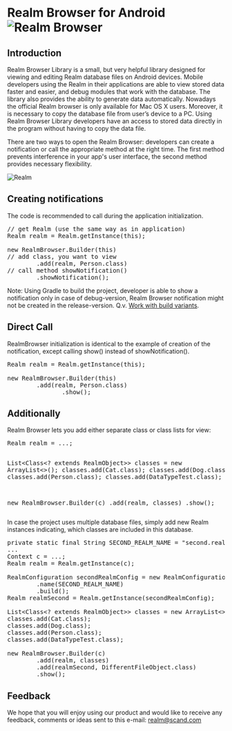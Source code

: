 <h1>Realm Browser for Android<img class="gif" alt="Realm Browser" src="http://scand.com/products/realmbrowser/images/realm-32.gif" /></h1>
<h2>Introduction</h2>
<p>Realm Browser Library is a small, but very helpful library designed for viewing and editing Realm database files on Android devices. Mobile developers using the Realm in their applications are able to view stored data faster and easier, and debug modules that work with the database. The library also provides the ability to generate data automatically.
Nowadays the official Realm browser is only available for Mac OS X users. Moreover, it is necessary to copy the database file from user’s device to a PC. Using Realm Browser Library developers have an access to stored data directly in the program without having to copy the data file.</p>
<p>There are two ways to open the Realm Browser: developers can create a notification or call the appropriate method at the right time. The first method prevents interference in your app's user interface, the second method provides necessary flexibility.</p>

<p><img alt="Realm" src="http://scand.com/products/realmbrowser/images/realm-android.png" border="0" align="center"></p>

<h2>Creating notifications</h2>
<p>The code is recommended to call during the application initialization.</p>

<pre class="brush: java; gutter: true; toolbar: false;">// get Realm (use the same way as in application)
Realm realm = Realm.getInstance(this);

new RealmBrowser.Builder(this)
// add class, you want to view
        .add(realm, Person.class)
// call method showNotification()
        .showNotification();
</pre>

<p>Note: Using Gradle to build the project, developer is able to show a notification only in case of debug-version, Realm Browser notification might not be created in the release-version. Q.v. <a href="https://developer.android.com/tools/building/configuring-gradle.html#workBuildVariants">Work with build variants</a>.</p>

<h2 class="no-border">Direct Call</h2>
<p>RealmBrowser initialization is identical to the example of creation of the notification, except calling show() instead of showNotification().</p>

<pre class="brush: java; gutter: true; toolbar: false;">Realm realm = Realm.getInstance(this);

new RealmBrowser.Builder(this)
        .add(realm, Person.class)
        	   .show();
</pre>


<h2 class="no-border">Additionally</h2>
<p>Realm Browser lets you add either separate class or class lists for view:</p>
<pre class="brush: java; gutter: true; toolbar: false;">Realm realm = ...;

List&lt;Class&lt;? extends RealmObject&gt;&gt; classes = new ArrayList&lt;&gt;();
classes.add(Cat.class);
classes.add(Dog.class);
classes.add(Person.class);
classes.add(DataTypeTest.class);

new RealmBrowser.Builder(c)
        .add(realm, classes)
        .show();
</pre>

<p>In case the project uses multiple database files, simply add new Realm instances indicating, which classes are included in this database.</p>


<pre class="brush: java; gutter: true; toolbar: false;">private static final String SECOND_REALM_NAME = "second.realm";
...
Context c = ...;
Realm realm = Realm.getInstance(c);

RealmConfiguration secondRealmConfig = new RealmConfiguration.Builder(c)
        .name(SECOND_REALM_NAME)
        .build();
Realm realmSecond = Realm.getInstance(secondRealmConfig);

List&lt;Class&lt;? extends RealmObject&gt;&gt; classes = new ArrayList&lt;&gt;();
classes.add(Cat.class);
classes.add(Dog.class);
classes.add(Person.class);
classes.add(DataTypeTest.class);

new RealmBrowser.Builder(c)
        .add(realm, classes)
        .add(realmSecond, DifferentFileObject.class)
        .show();
</pre>

<h2 class="no-border">Feedback</h2>
<p>We hope that you will enjoy using our product and would like to receive any feedback, comments or ideas sent to this e-mail: <a href="mailto:realm@scand.com">realm@scand.com</a></p>

